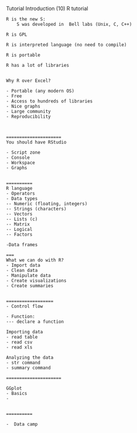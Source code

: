 Tutorial
    Introduction (10)
    R tutorial

    R is the new S: 
        S was developed in  Bell labs (Unix, C, C++)

    R is GPL

    R is interpreted language (no need to compile)

    R is portable

    R has a lot of libraries


    Why R over Excel?

    - Portable (any modern OS)
    - Free
    - Access to hundreds of libraries
    - Nice graphs
    - Large community 
    - Reproducibility



    =====================
    You should have RStudio

    - Script zone
    - Console
    - Workspace
    - Graphs


    ==========
    R language 
    - Operators
    - Data types
    -- Numeric (floating, integers)
    -- Strings (characters)
    -- Vectors
    -- Lists (c)
    -- Matrix
    -- Logical
    -- Factors

    -Data frames

    ===  
    What we can do with R?
    - Import data
    - Clean data
    - Manipulate data
    - Create visualizations
    - Create summaries


    ==================
    - Control flow

    - Function:
    --- declare a function

    Importing data
    - read table
    - read csv
    - read xls

    Analyzing the data
    - str command
    - summary command

    =====================

    GGplot
    - Basics
    - 


    ==========

    -  Data camp

